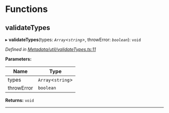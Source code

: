 

# Functions

<a id="validatetypes"></a>

##  validateTypes

▸ **validateTypes**(types: *`Array`<`string`>*, throwError: *`boolean`*): `void`

*Defined in [Metadata/util/validateTypes.ts:11](https://github.com/polkadot-js/api/blob/054cf1f/packages/types/src/Metadata/util/validateTypes.ts#L11)*

**Parameters:**

| Name | Type |
| ------ | ------ |
| types | `Array`<`string`> |
| throwError | `boolean` |

**Returns:** `void`

___

